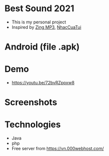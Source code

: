 # Best Sound 2021
- This is my personal project
- Inspired by [Zing MP3](https://play.google.com/store/apps/details?id=com.zing.mp3), [NhacCuaTui](https://play.google.com/store/apps/details?id=ht.nct&hl=vi&gl=US)
# Android (file .apk)
# Demo
- https://youtu.be/72bvRZppxw8
# Screenshots

# Technologies
- Java
- php
- Free server from https://vn.000webhost.com/

